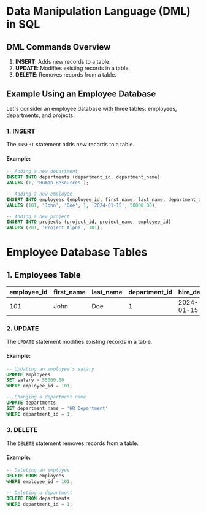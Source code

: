 # Data Manipulation Language (DML) in SQL
## DML Commands Overview
1. **INSERT**: Adds new records to a table.
2. **UPDATE**: Modifies existing records in a table.
3. **DELETE**: Removes records from a table.

## Example Using an Employee Database
Let's consider an employee database with three tables: employees, departments, and projects.

### 1. INSERT
The `INSERT` statement adds new records to a table.

#### Example:
```sql
-- Adding a new department
INSERT INTO departments (department_id, department_name)
VALUES (1, 'Human Resources');

-- Adding a new employee
INSERT INTO employees (employee_id, first_name, last_name, department_id, hire_date, salary)
VALUES (101, 'John', 'Doe', 1, '2024-01-15', 50000.00);

-- Adding a new project
INSERT INTO projects (project_id, project_name, employee_id)
VALUES (201, 'Project Alpha', 101);
```

# Employee Database Tables

## 1. Employees Table

| **employee_id** | **first_name** | **last_name** | **department_id** | **hire_date** | **salary** |
|------------------|----------------|----------------|--------------------|----------------|------------|
| 101              | John           | Doe            | 1                  | 2024-01-15     | 55000.00   |


### 2. UPDATE
The `UPDATE` statement modifies existing records in a table.

#### Example:
```sql
-- Updating an employee's salary
UPDATE employees
SET salary = 55000.00
WHERE employee_id = 101;

-- Changing a department name
UPDATE departments
SET department_name = 'HR Department'
WHERE department_id = 1;
```

### 3. DELETE
The `DELETE` statement removes records from a table.

#### Example:
```sql
-- Deleting an employee
DELETE FROM employees
WHERE employee_id = 101;

-- Deleting a department
DELETE FROM departments
WHERE department_id = 1;
```
